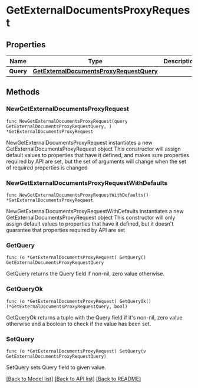 # GetExternalDocumentsProxyRequest

## Properties

Name | Type | Description | Notes
------------ | ------------- | ------------- | -------------
**Query** | [**GetExternalDocumentsProxyRequestQuery**](GetExternalDocumentsProxyRequestQuery.md) |  | 

## Methods

### NewGetExternalDocumentsProxyRequest

`func NewGetExternalDocumentsProxyRequest(query GetExternalDocumentsProxyRequestQuery, ) *GetExternalDocumentsProxyRequest`

NewGetExternalDocumentsProxyRequest instantiates a new GetExternalDocumentsProxyRequest object
This constructor will assign default values to properties that have it defined,
and makes sure properties required by API are set, but the set of arguments
will change when the set of required properties is changed

### NewGetExternalDocumentsProxyRequestWithDefaults

`func NewGetExternalDocumentsProxyRequestWithDefaults() *GetExternalDocumentsProxyRequest`

NewGetExternalDocumentsProxyRequestWithDefaults instantiates a new GetExternalDocumentsProxyRequest object
This constructor will only assign default values to properties that have it defined,
but it doesn't guarantee that properties required by API are set

### GetQuery

`func (o *GetExternalDocumentsProxyRequest) GetQuery() GetExternalDocumentsProxyRequestQuery`

GetQuery returns the Query field if non-nil, zero value otherwise.

### GetQueryOk

`func (o *GetExternalDocumentsProxyRequest) GetQueryOk() (*GetExternalDocumentsProxyRequestQuery, bool)`

GetQueryOk returns a tuple with the Query field if it's non-nil, zero value otherwise
and a boolean to check if the value has been set.

### SetQuery

`func (o *GetExternalDocumentsProxyRequest) SetQuery(v GetExternalDocumentsProxyRequestQuery)`

SetQuery sets Query field to given value.



[[Back to Model list]](../README.md#documentation-for-models) [[Back to API list]](../README.md#documentation-for-api-endpoints) [[Back to README]](../README.md)


